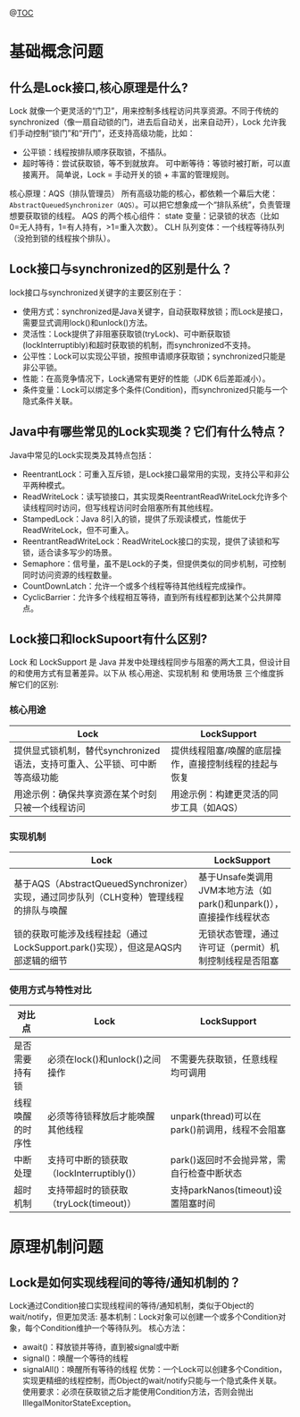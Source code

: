 @[TOC](Lock)

# 基础概念问题

## 什么是Lock接口,核心原理是什么?
Lock 就像一个更灵活的“门卫”，用来控制多线程访问共享资源。不同于传统的 synchronized（像一扇自动锁的门，进去后自动关，出来自动开），Lock 允许我们手动控制“锁门”和“开门”，还支持高级功能，比如：
- 公平锁：线程按排队顺序获取锁，不插队。
- 超时等待：尝试获取锁，等不到就放弃。
可中断等待：等锁时被打断，可以直接离开。
简单说，Lock = 手动开关的锁 + 丰富的管理规则。

核心原理：AQS（排队管理员）
所有高级功能的核心，都依赖一个幕后大佬：`AbstractQueuedSynchronizer（AQS）`。可以把它想象成一个“排队系统”，负责管理想要获取锁的线程。
AQS 的两个核心组件：
state 变量：记录锁的状态（比如 0=无人持有，1=有人持有，>1=重入次数）。
CLH 队列变体：一个线程等待队列（没抢到锁的线程挨个排队）。

## Lock接口与synchronized的区别是什么？
lock接口与synchronized关键字的主要区别在于：
- 使用方式：synchronized是Java关键字，自动获取释放锁；而Lock是接口，需要显式调用lock()和unlock()方法。
- 灵活性：Lock提供了非阻塞获取锁(tryLock)、可中断获取锁(lockInterruptibly)和超时获取锁的机制，而synchronized不支持。
- 公平性：Lock可以实现公平锁，按照申请顺序获取锁；synchronized只能是非公平锁。
- 性能：在高竞争情况下，Lock通常有更好的性能（JDK 6后差距减小）。
- 条件变量：Lock可以绑定多个条件(Condition)，而synchronized只能与一个隐式条件关联。
## Java中有哪些常见的Lock实现类？它们有什么特点？
Java中常见的Lock实现类及其特点包括：
- ReentrantLock：可重入互斥锁，是Lock接口最常用的实现，支持公平和非公平两种模式。
- ReadWriteLock：读写锁接口，其实现类ReentrantReadWriteLock允许多个读线程同时访问，但写线程访问时会阻塞所有其他线程。
- StampedLock：Java 8引入的锁，提供了乐观读模式，性能优于ReadWriteLock，但不可重入。
- ReentrantReadWriteLock：ReadWriteLock接口的实现，提供了读锁和写锁，适合读多写少的场景。
- Semaphore：信号量，虽不是Lock的子类，但提供类似的同步机制，可控制同时访问资源的线程数量。
- CountDownLatch：允许一个或多个线程等待其他线程完成操作。
- CyclicBarrier：允许多个线程相互等待，直到所有线程都到达某个公共屏障点。

## Lock接口和lockSupoort有什么区别?
Lock 和 LockSupport 是 Java 并发中处理线程同步与阻塞的两大工具，但设计目的和使用方式有显著差异。以下从 核心用途、实现机制 和 使用场景 三个维度拆解它们的区别:


### 核心用途
| Lock | LockSupport |
|------|-------------|
| 提供显式锁机制，替代synchronized语法，支持可重入、公平锁、可中断等高级功能 | 提供线程阻塞/唤醒的底层操作，直接控制线程的挂起与恢复 |
| 用途示例：确保共享资源在某个时刻只被一个线程访问 | 用途示例：构建更灵活的同步工具（如AQS） |


### 实现机制
| Lock | LockSupport |
|------|-------------|
| 基于AQS（AbstractQueuedSynchronizer）实现，通过同步队列（CLH变种）管理线程的排队与唤醒 | 基于Unsafe类调用JVM本地方法（如park()和unpark()），直接操作线程状态 |
| 锁的获取可能涉及线程挂起（通过LockSupport.park()实现），但这是AQS内部逻辑的细节 | 无锁状态管理，通过许可证（permit）机制控制线程是否阻塞 |

### 使用方式与特性对比
| 对比点 | Lock | LockSupport |
|--------|------|-------------|
| 是否需要持有锁 | 必须在lock()和unlock()之间操作 | 不需要先获取锁，任意线程均可调用 |
| 线程唤醒的时序性 | 必须等待锁释放后才能唤醒其他线程 | unpark(thread)可以在park()前调用，线程不会阻塞 |
| 中断处理 | 支持可中断的锁获取（lockInterruptibly()） | park()返回时不会抛异常，需自行检查中断状态 |
| 超时机制 | 支持带超时的锁获取（tryLock(timeout)） | 支持parkNanos(timeout)设置阻塞时间 |


# 原理机制问题
## Lock是如何实现线程间的等待/通知机制的？
Lock通过Condition接口实现线程间的等待/通知机制，类似于Object的wait/notify，但更加灵活:
基本机制：Lock对象可以创建一个或多个Condition对象，每个Condition维护一个等待队列。
核心方法：
- await()：释放锁并等待，直到被signal或中断
- signal()：唤醒一个等待的线程
- signalAll()：唤醒所有等待的线程
优势：一个Lock可以创建多个Condition，实现更精细的线程控制，而Object的wait/notify只能与一个隐式条件关联。
使用要求：必须在获取锁之后才能使用Condition方法，否则会抛出IllegalMonitorStateException。




